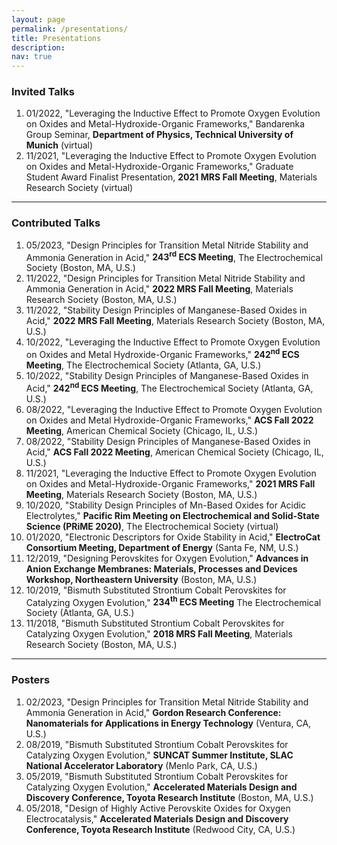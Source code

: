 ```yaml
---
layout: page
permalink: /presentations/
title: Presentations
description:
nav: true
---
```


### Invited Talks

1. 01/2022, "Leveraging the Inductive Effect to Promote Oxygen Evolution on Oxides and Metal-Hydroxide-Organic Frameworks," Bandarenka Group Seminar, **Department of Physics, Technical University of Munich** (virtual)
1. 11/2021, "Leveraging the Inductive Effect to Promote Oxygen Evolution on Oxides and Metal-Hydroxide-Organic Frameworks," Graduate Student Award Finalist Presentation, **2021 MRS Fall Meeting**, Materials Research
Society (virtual)

---

### Contributed Talks

1. 05/2023, "Design Principles for Transition Metal Nitride Stability and Ammonia Generation in Acid," **243<sup>rd</sup> ECS Meeting**, The Electrochemical Society (Boston, MA, U.S.)
1. 11/2022, "Design Principles for Transition Metal Nitride Stability and Ammonia Generation in Acid," **2022 MRS Fall Meeting**, Materials Research Society (Boston, MA, U.S.)
1. 11/2022, "Stability Design Principles of Manganese-Based Oxides in Acid," **2022 MRS Fall Meeting**, Materials Research Society (Boston, MA, U.S.)
1. 10/2022, "Leveraging the Inductive Effect to Promote Oxygen Evolution on Oxides and Metal Hydroxide-Organic Frameworks," **242<sup>nd</sup> ECS Meeting**, The Electrochemical Society (Atlanta, GA, U.S.)
1. 10/2022, "Stability Design Principles of Manganese-Based Oxides in Acid," **242<sup>nd</sup> ECS Meeting**, The Electrochemical Society (Atlanta, GA, U.S.)
1. 08/2022, "Leveraging the Inductive Effect to Promote Oxygen Evolution on Oxides and Metal Hydroxide-Organic Frameworks," **ACS Fall 2022 Meeting**, American Chemical Society (Chicago, IL, U.S.)
1. 08/2022, "Stability Design Principles of Manganese-Based Oxides in Acid," **ACS Fall 2022 Meeting**, American Chemical Society (Chicago, IL, U.S.)
1. 11/2021, "Leveraging the Inductive Effect to Promote Oxygen Evolution on Oxides and Metal-Hydroxide-Organic Frameworks," **2021 MRS Fall Meeting**, Materials Research Society (Boston, MA, U.S.)
1. 10/2020, "Stability Design Principles of Mn-Based Oxides for Acidic Electrolytes," **Pacific Rim Meeting on Electrochemical and Solid-State Science (PRiME 2020)**, The Electrochemical Society (virtual)
1. 01/2020, "Electronic Descriptors for Oxide Stability in Acid," **ElectroCat Consortium Meeting, Department of Energy** (Santa Fe, NM, U.S.)
1. 12/2019, "Designing Perovskites for Oxygen Evolution," **Advances in Anion Exchange Membranes: Materials, Processes and Devices Workshop, Northeastern University** (Boston, MA, U.S.)
1. 10/2019, "Bismuth Substituted Strontium Cobalt Perovskites for Catalyzing Oxygen Evolution," **234<sup>th</sup> ECS Meeting** The Electrochemical Society (Atlanta, GA, U.S.)
1. 11/2018, "Bismuth Substituted Strontium Cobalt Perovskites for Catalyzing Oxygen Evolution," **2018 MRS Fall Meeting**, Materials Research Society (Boston, MA, U.S.)

---

### Posters

1. 02/2023, "Design Principles for Transition Metal Nitride Stability and Ammonia Generation in Acid," **Gordon Research Conference: Nanomaterials for Applications in Energy Technology** (Ventura, CA, U.S.)
1. 08/2019, "Bismuth Substituted Strontium Cobalt Perovskites for Catalyzing Oxygen Evolution," **SUNCAT Summer Institute, SLAC National Accelerator Laboratory** (Menlo Park, CA, U.S.)
1. 05/2019, "Bismuth Substituted Strontium Cobalt Perovskites for Catalyzing Oxygen Evolution," **Accelerated Materials Design and Discovery Conference, Toyota Research Institute** (Boston, MA, U.S.)
1. 05/2018, "Design of Highly Active Perovskite Oxides for Oxygen Electrocatalysis," **Accelerated Materials Design and Discovery Conference, Toyota Research Institute** (Redwood City, CA, U.S.)

